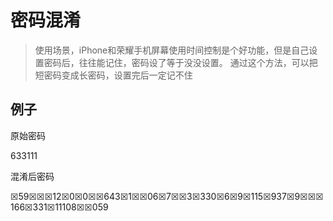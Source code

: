 # 密码混淆
> 使用场景，iPhone和荣耀手机屏幕使用时间控制是个好功能，但是自己设置密码后，往往能记住，密码设了等于没没设置。
> 通过这个方法，可以把短密码变成长密码，设置完后一定记不住

## 例子

原始密码 

633111

混淆后密码 

☒59☒☒☒12☒0☒0☒☒643☒1☒☒06☒7☒☒3☒330☒6☒9☒115☒937☒9☒☒☒166☒331☒11108☒☒059
